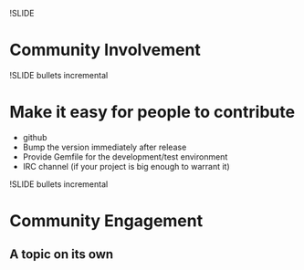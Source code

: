 !SLIDE
# Community Involvement

!SLIDE bullets incremental
# Make it easy for people to contribute
* github
* Bump the version immediately after release
* Provide Gemfile for the development/test environment
* IRC channel (if your project is big enough to warrant it)

!SLIDE bullets incremental
# Community Engagement
## A topic on its own
